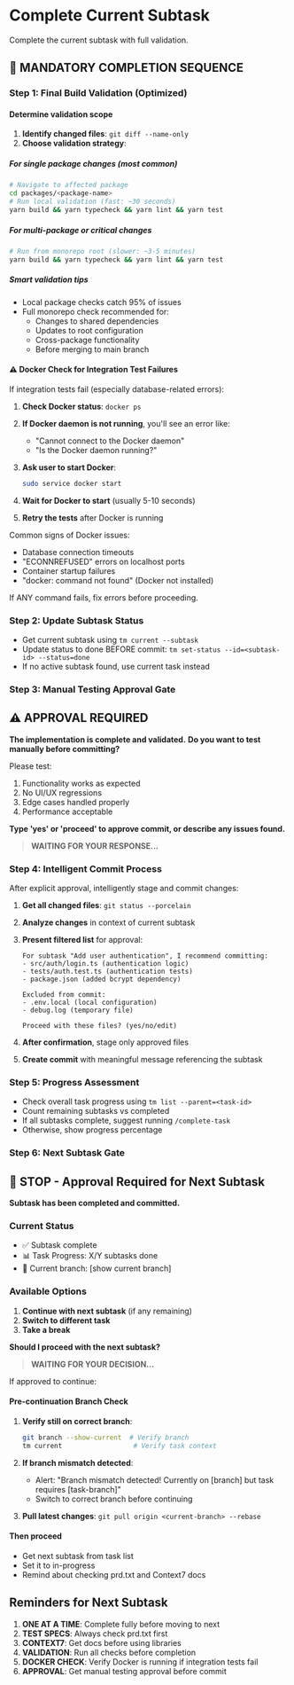 # Complete Current Subtask

Complete the current subtask with full validation.

## 🔴 MANDATORY COMPLETION SEQUENCE

### Step 1: Final Build Validation (Optimized)

#### Determine validation scope

1. **Identify changed files**: `git diff --name-only`
2. **Choose validation strategy**:

##### For single package changes (most common)

```bash
# Navigate to affected package
cd packages/<package-name>
# Run local validation (fast: ~30 seconds)
yarn build && yarn typecheck && yarn lint && yarn test
```

##### For multi-package or critical changes

```bash
# Run from monorepo root (slower: ~3-5 minutes)
yarn build && yarn typecheck && yarn lint && yarn test
```

##### Smart validation tips

- Local package checks catch 95% of issues
- Full monorepo check recommended for:
  - Changes to shared dependencies
  - Updates to root configuration
  - Cross-package functionality
  - Before merging to main branch

#### ⚠️ Docker Check for Integration Test Failures

If integration tests fail (especially database-related errors):

1. **Check Docker status**: `docker ps`
2. **If Docker daemon is not running**, you'll see an error like:
   - "Cannot connect to the Docker daemon"
   - "Is the Docker daemon running?"
3. **Ask user to start Docker**:

   ```bash
   sudo service docker start
   ```

4. **Wait for Docker to start** (usually 5-10 seconds)
5. **Retry the tests** after Docker is running

Common signs of Docker issues:

- Database connection timeouts
- "ECONNREFUSED" errors on localhost ports
- Container startup failures
- "docker: command not found" (Docker not installed)

If ANY command fails, fix errors before proceeding.

### Step 2: Update Subtask Status

- Get current subtask using `tm current --subtask`
- Update status to done BEFORE commit: `tm set-status --id=<subtask-id> --status=done`
- If no active subtask found, use current task instead

### Step 3: Manual Testing Approval Gate

## ⚠️ APPROVAL REQUIRED

**The implementation is complete and validated.**
**Do you want to test manually before committing?**

Please test:

1. Functionality works as expected
2. No UI/UX regressions
3. Edge cases handled properly
4. Performance acceptable

**Type 'yes' or 'proceed' to approve commit, or describe any issues found.**

> **WAITING FOR YOUR RESPONSE...**

### Step 4: Intelligent Commit Process

After explicit approval, intelligently stage and commit changes:

1. **Get all changed files**: `git status --porcelain`
2. **Analyze changes** in context of current subtask
3. **Present filtered list** for approval:

   ```
   For subtask "Add user authentication", I recommend committing:
   - src/auth/login.ts (authentication logic)
   - tests/auth.test.ts (authentication tests)
   - package.json (added bcrypt dependency)

   Excluded from commit:
   - .env.local (local configuration)
   - debug.log (temporary file)

   Proceed with these files? (yes/no/edit)
   ```

4. **After confirmation**, stage only approved files
5. **Create commit** with meaningful message referencing the subtask

### Step 5: Progress Assessment

- Check overall task progress using `tm list --parent=<task-id>`
- Count remaining subtasks vs completed
- If all subtasks complete, suggest running `/complete-task`
- Otherwise, show progress percentage

### Step 6: Next Subtask Gate

## 🛑 STOP - Approval Required for Next Subtask

**Subtask has been completed and committed.**

### Current Status

- ✅ Subtask complete
- 📊 Task Progress: X/Y subtasks done
- 🌿 Current branch: [show current branch]

### Available Options

1. **Continue with next subtask** (if any remaining)
2. **Switch to different task**
3. **Take a break**

**Should I proceed with the next subtask?**

> **WAITING FOR YOUR DECISION...**

If approved to continue:

#### Pre-continuation Branch Check

1. **Verify still on correct branch**:

   ```bash
   git branch --show-current  # Verify branch
   tm current                  # Verify task context
   ```

2. **If branch mismatch detected**:
   - Alert: "Branch mismatch detected! Currently on [branch] but task requires [task-branch]"
   - Switch to correct branch before continuing
3. **Pull latest changes**: `git pull origin <current-branch> --rebase`

#### Then proceed

- Get next subtask from task list
- Set it to in-progress
- Remind about checking prd.txt and Context7 docs

## Reminders for Next Subtask

1. **ONE AT A TIME**: Complete fully before moving to next
2. **TEST SPECS**: Always check prd.txt first
3. **CONTEXT7**: Get docs before using libraries
4. **VALIDATION**: Run all checks before completion
5. **DOCKER CHECK**: Verify Docker is running if integration tests fail
6. **APPROVAL**: Get manual testing approval before commit
